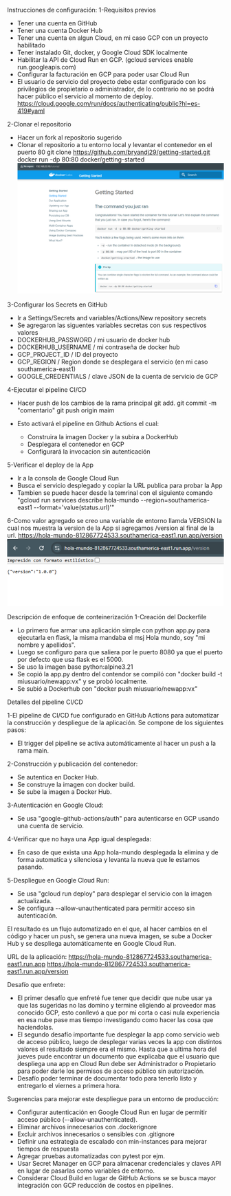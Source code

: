 Instrucciones de configuración:
1-Requisitos previos
- Tener una cuenta en GitHub
- Tener una cuenta Docker Hub
- Tener una cuenta en algun Cloud, en mi caso GCP con un proyecto habilitado
- Tener instalado Git, docker, y Google Cloud SDK localmente
- Habilitar la API de Cloud Run en GCP. (gcloud services enable run.googleapis.com)
- Configurar la facturación en GCP para poder usar Cloud Run
- El usuario de servicio del proyecto debe estar configurado con los privilegios de propietario o administrador, de lo contrario no se podrá hacer público el servicio al momento de deploy. https://cloud.google.com/run/docs/authenticating/public?hl=es-419#yaml

2-Clonar el repositorio
- Hacer un fork al repositorio sugerido 
- Clonar el repositorio a tu entorno local y levantar el contenedor en el puerto 80
git clone https://github.com/bryandj29/getting-started.git
docker run -dp 80:80 docker/getting-started
![alt text](image.png)

3-Configurar los Secrets en GitHub
- Ir a Settings/Secrets and variables/Actions/New repository secrets
- Se agregaron las siguentes variables secretas con sus respectivos valores
 - DOCKERHUB_PASSWORD / mi usuario de docker hub
 - DOCKERHUB_USERNAME / mi contraseña de docker hub
 - GCP_PROJECT_ID / ID del proyecto
 - GCP_REGION / Region donde se desplegara el servicio (en mi caso southamerica-east1)
 - GOOGLE_CREDENTIALS / clave JSON de la cuenta de servicio de GCP

4-Ejecutar el pipeline CI/CD
- Hacer push de los cambios de la rama principal
git add. 
git commit -m "comentario"
git push origin maim

- Esto activará el pipeline en Github Actions el cual: 
  - Construira la imagen Docker y la subira a DockerHub
  - Desplegara el contenedor en GCP
  - Configurará la invocacion sin autenticación

5-Verificar el deploy de la App
- Ir a la consola de Google Cloud Run
- Busca el servicio desplegado y copiar la URL publica para probar la App
- Tambien se puede hacer desde la temrinal con el siguiente comando "gcloud run services describe hola-mundo --region=southamerica-east1 --format='value(status.url)'"

6-Como valor agregado se creo una variable de entorno llamda VERSION la cual nos muestra la version de la App si agregamos /version al final de la url.
https://hola-mundo-812867724533.southamerica-east1.run.app/version
![s](image-1.png)

Descripción de enfoque de conteinerización
1-Creación del Dockerfile
- Lo primero fue armar una aplicación simple con python app.py para ejecutarla en flask, la misma mandaba el msj Hola mundo, soy "mi nombre y apellidos". 
- Luego se configuro para que saliera por le puerto 8080 ya que el puerto por defecto que usa flask es el 5000.
- Se uso la imagen base python:alpine3.21
- Se copió la app.py dentro del contendor se compiló con "docker build -t miusuario/newapp:vx" y se probó localmente.
- Se subió a Dockerhub con "docker push miusuario/newapp:vx"

Detalles del pipeline CI/CD

1-El pipeline de CI/CD fue configurado en GitHub Actions para automatizar la construcción y despliegue de la aplicación. Se compone de los siguientes pasos:
- El trigger del pipeline se activa automáticamente al hacer un push a la rama main.

2-Construcción y publicación del contenedor:
- Se autentica en Docker Hub.
- Se construye la imagen con docker build.
- Se sube la imagen a Docker Hub.

3-Autenticación en Google Cloud:
- Se usa "google-github-actions/auth" para autenticarse en GCP usando una cuenta de servicio.

4-Verificar que no haya una App igual desplegada:
- En caso de que exista una App hola-mundo desplegada la elimina y de forma automatica y silenciosa y levanta la nueva que le estamos pasando.

5-Despliegue en Google Cloud Run:
- Se usa "gcloud run deploy" para desplegar el servicio con la imagen actualizada.
- Se configura --allow-unauthenticated para permitir acceso sin autenticación.

El resultado es un flujo automatizado en el que, al hacer cambios en el código y hacer un push, se genera una nueva imagen, se sube a Docker Hub y se despliega automáticamente en Google Cloud Run.

URL de la aplicación:
https://hola-mundo-812867724533.southamerica-east1.run.app
https://hola-mundo-812867724533.southamerica-east1.run.app/version

Desafío que enfrete:

- El primer desafío que enfreté fue tener que decidir que nube usar ya que las sugeridas no las domino y termine eligiendo al proveedor mas conocido GCP, esto conllevó a que por mi corta o casi nula experiencia en esa nube pase mas tiempo investigando como hacer las cosa que haciendolas.
- El segundo desafío importante fue desplegar la app como servicio web de acceso público, luego de desplegar varias veces la app con distintos valores el resultado siempre era el mismo. Hasta que a ultima hora del jueves pude encontrar un documento que explicaba que el usuario que despliega una app en Cloud Run debe ser Administrador o Propietario para poder darle los permisos de acceso público sin autorización.
- Desafío poder terminar de documentar todo para tenerlo listo y entregarlo el viernes a primera hora.

Sugerencias para mejorar este despliegue para un entorno de producción:

- Configurar autenticación en Google Cloud Run en lugar de permitir acceso público (--allow-unauthenticated).
- Eliminar archivos innecesarios con .dockerignore
- Excluir archivos innecesarios o sensibles con .gitignore
- Definir una estrategia de escalado con min-instances para mejorar tiempos de respuesta
- Agregar pruebas automatizadas con pytest por ejm.
- Usar Secret Manager en GCP para almacenar credenciales y claves API en lugar de pasarlas como variables de entorno.
- Considerar Cloud Build en lugar de GitHub Actions se se busca mayor integración con GCP reducción de costos en pipelines.
